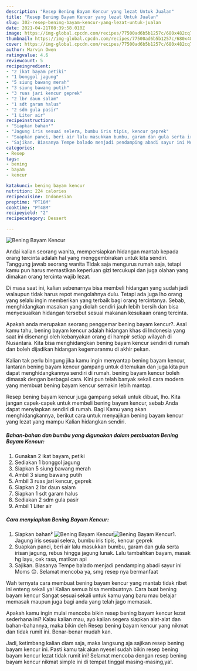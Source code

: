 ```yaml
---
description: "Resep Bening Bayam Kencur yang lezat Untuk Jualan"
title: "Resep Bening Bayam Kencur yang lezat Untuk Jualan"
slug: 302-resep-bening-bayam-kencur-yang-lezat-untuk-jualan
date: 2021-04-21T08:39:58.010Z
image: https://img-global.cpcdn.com/recipes/77500ad6b5b1257c/680x482cq70/bening-bayam-kencur-foto-resep-utama.jpg
thumbnail: https://img-global.cpcdn.com/recipes/77500ad6b5b1257c/680x482cq70/bening-bayam-kencur-foto-resep-utama.jpg
cover: https://img-global.cpcdn.com/recipes/77500ad6b5b1257c/680x482cq70/bening-bayam-kencur-foto-resep-utama.jpg
author: Marvin Owen
ratingvalue: 4.6
reviewcount: 5
recipeingredient:
- "2 ikat bayam petiki"
- "1 bonggol jagung"
- "5 siung bawang merah"
- "3 siung bawang putih"
- "3 ruas jari kencur geprek"
- "2 lbr daun salam"
- "1 sdt garam halus"
- "2 sdm gula pasir"
- "1 Liter air"
recipeinstructions:
- "Siapkan bahan²"
- "Jagung iris sesuai selera, bumbu iris tipis, kencur geprek"
- "Suapkan panci, beri air lalu masukkan bumbu, garam dan gula serta irisan jagung, rebus hingga jagung lunak. Lalu tambahkan bayam, masak hg layu, cek rasa, matikan api"
- "Sajikan. Biasanya Tempe balado menjadi pendamping abadi sayur ini Moms 😊. Selamat mencoba ya, smg resep nya bermanfaat"
categories:
- Resep
tags:
- bening
- bayam
- kencur

katakunci: bening bayam kencur 
nutrition: 224 calories
recipecuisine: Indonesian
preptime: "PT16M"
cooktime: "PT48M"
recipeyield: "2"
recipecategory: Dessert

---
```



![Bening Bayam Kencur](https://img-global.cpcdn.com/recipes/77500ad6b5b1257c/680x482cq70/bening-bayam-kencur-foto-resep-utama.jpg)

Andai kalian seorang wanita, mempersiapkan hidangan mantab kepada orang tercinta adalah hal yang menggembirakan untuk kita sendiri. Tanggung jawab seorang  wanita Tidak saja mengurus rumah saja, tetapi kamu pun harus memastikan keperluan gizi tercukupi dan juga olahan yang dimakan orang tercinta wajib lezat.

Di masa  saat ini, kalian sebenarnya bisa membeli hidangan yang sudah jadi walaupun tidak harus repot mengolahnya dulu. Tetapi ada juga lho orang yang selalu ingin memberikan yang terbaik bagi orang tercintanya. Sebab, menghidangkan masakan yang diolah sendiri jauh lebih bersih dan bisa menyesuaikan hidangan tersebut sesuai makanan kesukaan orang tercinta. 



Apakah anda merupakan seorang penggemar bening bayam kencur?. Asal kamu tahu, bening bayam kencur adalah hidangan khas di Indonesia yang saat ini disenangi oleh kebanyakan orang di hampir setiap wilayah di Nusantara. Kita bisa menghidangkan bening bayam kencur sendiri di rumah dan boleh dijadikan hidangan kegemaranmu di akhir pekan.

Kalian tak perlu bingung jika kamu ingin menyantap bening bayam kencur, lantaran bening bayam kencur gampang untuk ditemukan dan juga kita pun dapat menghidangkannya sendiri di rumah. bening bayam kencur boleh dimasak dengan berbagai cara. Kini pun telah banyak sekali cara modern yang membuat bening bayam kencur semakin lebih mantap.

Resep bening bayam kencur juga gampang sekali untuk dibuat, lho. Kita jangan capek-capek untuk membeli bening bayam kencur, sebab Anda dapat menyiapkan sendiri di rumah. Bagi Kamu yang akan menghidangkannya, berikut cara untuk menyajikan bening bayam kencur yang lezat yang mampu Kalian hidangkan sendiri.

<!--inarticleads1-->

##### Bahan-bahan dan bumbu yang digunakan dalam pembuatan Bening Bayam Kencur:

1. Gunakan 2 ikat bayam, petiki
1. Sediakan 1 bonggol jagung
1. Siapkan 5 siung bawang merah
1. Ambil 3 siung bawang putih
1. Ambil 3 ruas jari kencur, geprek
1. Siapkan 2 lbr daun salam
1. Siapkan 1 sdt garam halus
1. Sediakan 2 sdm gula pasir
1. Ambil 1 Liter air




<!--inarticleads2-->

##### Cara menyiapkan Bening Bayam Kencur:

1. Siapkan bahan²
<img src="https://img-global.cpcdn.com/steps/870051a386dad6d1/160x128cq70/bening-bayam-kencur-langkah-memasak-1-foto.jpg" alt="Bening Bayam Kencur"><img src="https://img-global.cpcdn.com/steps/7b86a94859208ce8/160x128cq70/bening-bayam-kencur-langkah-memasak-1-foto.jpg" alt="Bening Bayam Kencur">1. Jagung iris sesuai selera, bumbu iris tipis, kencur geprek
1. Suapkan panci, beri air lalu masukkan bumbu, garam dan gula serta irisan jagung, rebus hingga jagung lunak. Lalu tambahkan bayam, masak hg layu, cek rasa, matikan api
1. Sajikan. Biasanya Tempe balado menjadi pendamping abadi sayur ini Moms 😊. Selamat mencoba ya, smg resep nya bermanfaat




Wah ternyata cara membuat bening bayam kencur yang mantab tidak ribet ini enteng sekali ya! Kalian semua bisa membuatnya. Cara buat bening bayam kencur Sangat sesuai sekali untuk kamu yang baru mau belajar memasak maupun juga bagi anda yang telah jago memasak.

Apakah kamu ingin mulai mencoba bikin resep bening bayam kencur lezat sederhana ini? Kalau kalian mau, ayo kalian segera siapkan alat-alat dan bahan-bahannya, maka bikin deh Resep bening bayam kencur yang nikmat dan tidak rumit ini. Benar-benar mudah kan. 

Jadi, ketimbang kalian diam saja, maka langsung aja sajikan resep bening bayam kencur ini. Pasti kamu tak akan nyesel sudah bikin resep bening bayam kencur lezat tidak rumit ini! Selamat mencoba dengan resep bening bayam kencur nikmat simple ini di tempat tinggal masing-masing,ya!.

